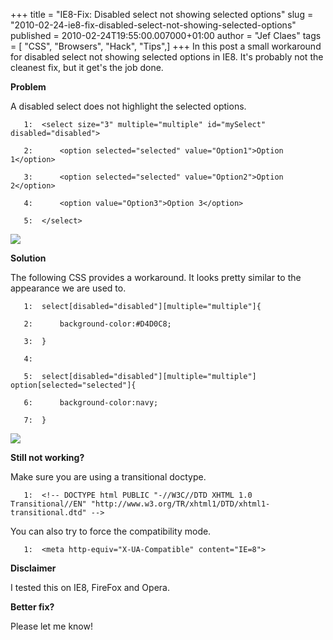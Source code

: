 +++
title = "IE8-Fix: Disabled select not showing selected options"
slug = "2010-02-24-ie8-fix-disabled-select-not-showing-selected-options"
published = 2010-02-24T19:55:00.007000+01:00
author = "Jef Claes"
tags = [ "CSS", "Browsers", "Hack", "Tips",]
+++
In this post a small workaround for disabled select not showing selected
options in IE8. It's probably not the cleanest fix, but it get's the job
done.  
  
<span style="font-weight:bold;">Problem</span>  
  
A disabled select does not highlight the selected options.  

  

       1:  <select size="3" multiple="multiple" id="mySelect" disabled="disabled">

       2:      <option selected="selected" value="Option1">Option 1</option>

       3:      <option selected="selected" value="Option2">Option 2</option>

       4:      <option value="Option3">Option 3</option>        

       5:  </select>  

  

[![](/post/images/thumbnails/2010-02-24-ie8-fix-disabled-select-not-showing-selected-options-NotFixed.JPG)](/post/images/2010-02-24-ie8-fix-disabled-select-not-showing-selected-options-NotFixed.JPG)  
  
<span style="font-weight:bold;">Solution</span>  
  
The following CSS provides a workaround. It looks pretty similar to the
appearance we are used to.  

  

       1:  select[disabled="disabled"][multiple="multiple"]{

       2:      background-color:#D4D0C8;

       3:  } 

       4:   

       5:  select[disabled="disabled"][multiple="multiple"] option[selected="selected"]{

       6:      background-color:navy;

       7:  }  

  
[![](/post/images/thumbnails/2010-02-24-ie8-fix-disabled-select-not-showing-selected-options-Fixed.JPG)](/post/images/2010-02-24-ie8-fix-disabled-select-not-showing-selected-options-Fixed.JPG)  
  
<span style="font-weight:bold;">Still not working?</span>  
  
Make sure you are using a transitional doctype.  
  

       1:  <!-- DOCTYPE html PUBLIC "-//W3C//DTD XHTML 1.0 Transitional//EN" "http://www.w3.org/TR/xhtml1/DTD/xhtml1-transitional.dtd" -->

  

You can also try to force the compatibility mode.

  

       1:  <meta http-equiv="X-UA-Compatible" content="IE=8"> 

  

<span style="font-weight:bold;">Disclaimer</span>  
  
I tested this on IE8, FireFox and Opera.  
  
<span style="font-weight:bold;">Better fix?</span>  
  
Please let me know!
